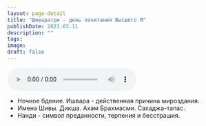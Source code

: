 ```yaml
---
layout: page-detail
title: "Шиваратри - день почитания Высшего Я"
publishDate: 2021.03.11
description: ""
tags:
image:
draft: false
---
```


<audio title="2021.03.11 - Шиваратри - день почитания Высшего Я.mp3" src="/upload/iblock/438/4381f1e987284c60dd99150cb03ca1d0.mp3" controls=""></audio>

* Ночное бдение. Ишвара - действенная причина мироздания.
* Имена Шивы. Дикша. Ахам Брахмасми. Сахаджа-тапас.
* Нанди - символ преданности, терпения и бесстрашия.

  
